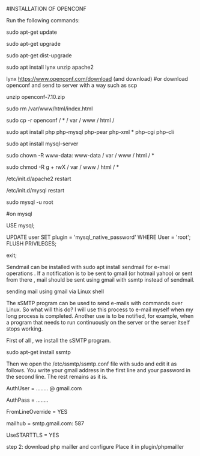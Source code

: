 #INSTALLATION OF OPENCONF

Run the following commands:

sudo apt-get update

sudo apt-get upgrade

sudo apt-get dist-upgrade

sudo apt install lynx unzip apache2

lynx https://www.openconf.com/download (and download) #or download openconf and send to server with a way such as scp

unzip openconf-7.10.zip

sudo rm /var/www/html/index.html

sudo cp -r openconf / * / var / www / html /

sudo apt install php php-mysql php-pear php-xml * php-cgi php-cli

sudo apt install mysql-server

sudo chown -R www-data: www-data / var / www / html / *

sudo chmod -R g + rwX / var / www / html / *

/etc/init.d/apache2 restart

/etc/init.d/mysql restart

sudo mysql -u root

#on mysql

USE mysql; 

UPDATE user SET plugin = 'mysql_native_password' WHERE User = 'root'; 
FLUSH PRIVILEGES; 

exit;

Sendmail can be installed with sudo apt install sendmail for e-mail operations . If a notification is to be sent to gmail (or hotmail yahoo) or sent from there , mail should be sent using gmail with ssmtp instead of sendmail.

sending mail using gmail via Linux shell

The sSMTP program can be used to send e-mails with commands over Linux. So what will this do? I will use this process to e-mail myself when my long process is completed. Another use is to be notified, for example, when a program that needs to run continuously on the server or the server itself stops working.

First of all , we install the sSMTP program.

sudo apt-get install ssmtp

Then we open the /etc/ssmtp/ssmtp.conf file with sudo and edit it as follows. You write your gmail address in the first line and your password in the second line. The rest remains as it is.

AuthUser = ........ @ gmail.com

AuthPass = ........

FromLineOverride = YES

mailhub = smtp.gmail.com: 587

UseSTARTTLS = YES

step 2:
download php mailler and configure
Place it in plugin/phpmailler



